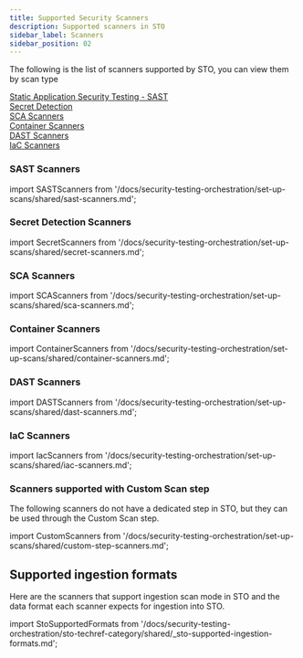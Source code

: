 ```yaml
---
title: Supported Security Scanners
description: Supported scanners in STO
sidebar_label: Scanners
sidebar_position: 02
---
```


The following is the list of scanners supported by STO, you can view them by scan type

[Static Application Security Testing - SAST](#static-application-security-testing---sast) <br />
[Secret Detection](#secret-detection) <br />
[SCA Scanners](#secret-detection) <br />
[Container Scanners](#container-scanners) <br />
[DAST Scanners](#dast-scanners) <br />
[IaC Scanners](#iac-scanners) <br />

### SAST Scanners

import SASTScanners from '/docs/security-testing-orchestration/set-up-scans/shared/sast-scanners.md';

<SASTScanners />

### Secret Detection Scanners

import SecretScanners from '/docs/security-testing-orchestration/set-up-scans/shared/secret-scanners.md';

<SecretScanners />

### SCA Scanners

import SCAScanners from '/docs/security-testing-orchestration/set-up-scans/shared/sca-scanners.md';

<SCAScanners />

### Container Scanners

import ContainerScanners from '/docs/security-testing-orchestration/set-up-scans/shared/container-scanners.md';

<ContainerScanners />

### DAST Scanners

import DASTScanners from '/docs/security-testing-orchestration/set-up-scans/shared/dast-scanners.md';

<DASTScanners />

### IaC Scanners

import IacScanners from '/docs/security-testing-orchestration/set-up-scans/shared/iac-scanners.md';

<IacScanners />

### Scanners supported with Custom Scan step

The following scanners do not have a dedicated step in STO, but they can be used through the Custom Scan step.

import CustomScanners from '/docs/security-testing-orchestration/set-up-scans/shared/custom-step-scanners.md';

<CustomScanners />


## Supported ingestion formats

Here are the scanners that support ingestion scan mode in STO and the data format each scanner expects for ingestion into STO.

import StoSupportedFormats from '/docs/security-testing-orchestration/sto-techref-category/shared/_sto-supported-ingestion-formats.md';


<StoSupportedFormats />

